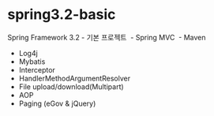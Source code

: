 # spring3.2-basic
Spring Framework 3.2 - 기본 프로젝트
  - Spring MVC
  - Maven
  - Log4j
  - Mybatis
  - Interceptor
  - HandlerMethodArgumentResolver
  - File upload/download(Multipart)
  - AOP
  - Paging (eGov & jQuery)

